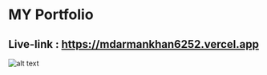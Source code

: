 # MY Portfolio
## Live-link : https://mdarmankhan6252.vercel.app

![alt text](https://iili.io/2N7Mqge.md.png)
